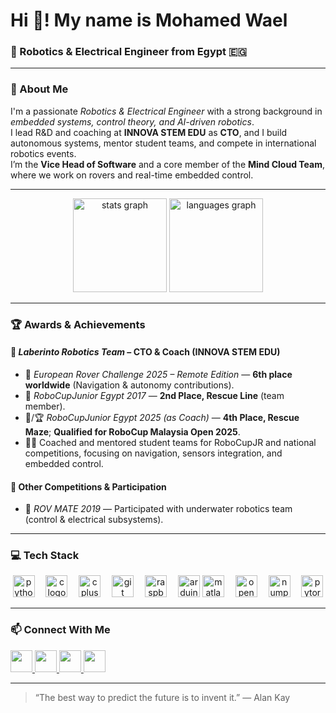 # Hi 👋! My name is Mohamed Wael  
### 🤖 Robotics & Electrical Engineer from Egypt 🇪🇬  

---

### 🚀 About Me  
I'm a passionate *Robotics & Electrical Engineer* with a strong background in *embedded systems, control theory, and AI-driven robotics*.  
I lead R&D and coaching at **INNOVA STEM EDU** as **CTO**, and I build autonomous systems, mentor student teams, and compete in international robotics events.  
I’m the **Vice Head of Software** and a core member of the **Mind Cloud Team**, where we work on rovers and real-time embedded control.

---

<div align="center">
  <img src="https://github-readme-stats.vercel.app/api?username=Mwa195&hide_title=false&hide_rank=false&show_icons=true&include_all_commits=true&count_private=true&disable_animations=false&theme=dracula&locale=en&hide_border=false" height="150" alt="stats graph"  />
  <img src="https://github-readme-stats.vercel.app/api/top-langs?username=Mwa195&locale=en&hide_title=false&layout=compact&card_width=320&langs_count=5&theme=dracula&hide_border=false" height="150" alt="languages graph"  />
</div>

---

### 🏆 Awards & Achievements  

#### 🧩 *Laberinto Robotics Team* – CTO & Coach (INNOVA STEM EDU)  
- 🏅 *European Rover Challenge 2025 – Remote Edition* — **6th place worldwide** (Navigation & autonomy contributions).  
- 🥉 *RoboCupJunior Egypt 2017* — **2nd Place, Rescue Line** (team member).  
- 🥇/🏆 *RoboCupJunior Egypt 2025 (as Coach)* — **4th Place, Rescue Maze**; **Qualified for RoboCup Malaysia Open 2025**.  
- 🧑‍🏫 Coached and mentored student teams for RoboCupJR and national competitions, focusing on navigation, sensors integration, and embedded control.

#### 🔧 Other Competitions & Participation  
- 📘 *ROV MATE 2019* — Participated with underwater robotics team (control & electrical subsystems).  

---

### 💻 Tech Stack  
<div align="center">
  <img src="https://cdn.jsdelivr.net/gh/devicons/devicon/icons/python/python-original.svg" height="35" alt="python logo"  />
  <img width="10" />
  <img src="https://cdn.jsdelivr.net/gh/devicons/devicon/icons/c/c-original.svg" height="35" alt="c logo"  />
  <img width="10" />
  <img src="https://cdn.jsdelivr.net/gh/devicons/devicon/icons/cplusplus/cplusplus-original.svg" height="35" alt="cplusplus logo"  />
  <img width="10" />
  <img src="https://cdn.jsdelivr.net/gh/devicons/devicon/icons/git/git-original.svg" height="35" alt="git logo"  />
  <img width="10" />
  <img src="https://cdn.jsdelivr.net/gh/devicons/devicon/icons/raspberrypi/raspberrypi-original.svg" height="35" alt="raspberrypi logo"  />
  <img width="10" />
  <img src="https://cdn.jsdelivr.net/gh/devicons/devicon/icons/arduino/arduino-original.svg" height="35" alt="arduino logo"  />
  <img src="https://cdn.jsdelivr.net/gh/devicons/devicon/icons/matlab/matlab-original.svg" height="35" alt="matlab logo"  />
  <img width="10" />
  <img src="https://cdn.jsdelivr.net/gh/devicons/devicon/icons/opencv/opencv-original.svg" height="35" alt="opencv logo"  />
  <img width="10" />
  <img src="https://cdn.jsdelivr.net/gh/devicons/devicon/icons/numpy/numpy-original.svg" height="35" alt="numpy logo"  />
  <img width="10" />
  <img src="https://cdn.jsdelivr.net/gh/devicons/devicon/icons/pytorch/pytorch-original.svg" height="35" alt="pytorch logo"  />
  <img width="10" />
</div>

---

### 📫 Connect With Me  
<div align="left">
  <a href="https://discord.gg/5TPG2qfj" target="_blank">
    <img src="https://img.shields.io/static/v1?message=Discord&logo=discord&label=&color=7289DA&logoColor=white&labelColor=&style=for-the-badge" height="35" />
  </a>
  <a href="mailto:mohamedwaelc@gmail.com" target="_blank">
    <img src="https://img.shields.io/static/v1?message=Gmail&logo=gmail&label=&color=D14836&logoColor=white&labelColor=&style=for-the-badge" height="35" />
  </a>
  <a href="https://www.linkedin.com/in/mohamed-wael-aslan" target="_blank">
    <img src="https://img.shields.io/static/v1?message=LinkedIn&logo=linkedin&label=&color=0077B5&logoColor=white&labelColor=&style=for-the-badge" height="35" />
  </a>
  <a href="https://www.upwork.com/freelancers/~0139048071b457f08e" target="_blank">
    <img src="https://img.shields.io/static/v1?message=Upwork&logo=upwork&label=&color=14A800&logoColor=white&labelColor=&style=for-the-badge" height="35" />
  </a>
</div>

---

> “The best way to predict the future is to invent it.” — Alan Kay
